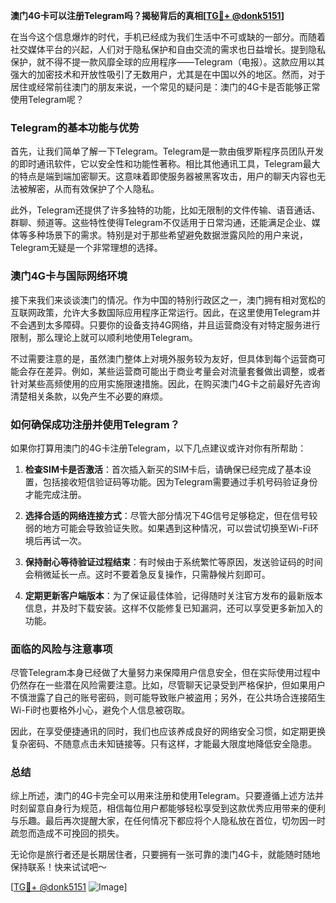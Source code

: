 **澳门4G卡可以注册Telegram吗？揭秘背后的真相[[TG💪+ @donk5151](https://t.me/s/donk5151)]**

在当今这个信息爆炸的时代，手机已经成为我们生活中不可或缺的一部分。而随着社交媒体平台的兴起，人们对于隐私保护和自由交流的需求也日益增长。提到隐私保护，就不得不提一款风靡全球的应用程序——Telegram（电报）。这款应用以其强大的加密技术和开放性吸引了无数用户，尤其是在中国以外的地区。然而，对于居住或经常前往澳门的朋友来说，一个常见的疑问是：澳门的4G卡是否能够正常使用Telegram呢？

### Telegram的基本功能与优势

首先，让我们简单了解一下Telegram。Telegram是一款由俄罗斯程序员团队开发的即时通讯软件，它以安全性和功能性著称。相比其他通讯工具，Telegram最大的特点是端到端加密聊天。这意味着即使服务器被黑客攻击，用户的聊天内容也无法被解密，从而有效保护了个人隐私。

此外，Telegram还提供了许多独特的功能，比如无限制的文件传输、语音通话、群聊、频道等。这些特性使得Telegram不仅适用于日常沟通，还能满足企业、媒体等多种场景下的需求。特别是对于那些希望避免数据泄露风险的用户来说，Telegram无疑是一个非常理想的选择。

### 澳门4G卡与国际网络环境

接下来我们来谈谈澳门的情况。作为中国的特别行政区之一，澳门拥有相对宽松的互联网政策，允许大多数国际应用程序正常运行。因此，在这里使用Telegram并不会遇到太多障碍。只要你的设备支持4G网络，并且运营商没有对特定服务进行限制，那么理论上就可以顺利地使用Telegram。

不过需要注意的是，虽然澳门整体上对境外服务较为友好，但具体到每个运营商可能会存在差异。例如，某些运营商可能出于商业考量会对流量套餐做出调整，或者针对某些高频使用的应用实施限速措施。因此，在购买澳门4G卡之前最好先咨询清楚相关条款，以免产生不必要的麻烦。

### 如何确保成功注册并使用Telegram？

如果你打算用澳门的4G卡注册Telegram，以下几点建议或许对你有所帮助：

1. **检查SIM卡是否激活**：首次插入新买的SIM卡后，请确保已经完成了基本设置，包括接收短信验证码等功能。因为Telegram需要通过手机号码验证身份才能完成注册。

2. **选择合适的网络连接方式**：尽管大部分情况下4G信号足够稳定，但在信号较弱的地方可能会导致验证失败。如果遇到这种情况，可以尝试切换至Wi-Fi环境后再试一次。

3. **保持耐心等待验证过程结束**：有时候由于系统繁忙等原因，发送验证码的时间会稍微延长一点。这时不要着急反复操作，只需静候片刻即可。

4. **定期更新客户端版本**：为了保证最佳体验，记得随时关注官方发布的最新版本信息，并及时下载安装。这样不仅能修复已知漏洞，还可以享受更多新加入的功能。

### 面临的风险与注意事项

尽管Telegram本身已经做了大量努力来保障用户信息安全，但在实际使用过程中仍然存在一些潜在风险需要注意。比如，尽管聊天记录受到严格保护，但如果用户不慎泄露了自己的账号密码，则可能导致账户被盗用；另外，在公共场合连接陌生Wi-Fi时也要格外小心，避免个人信息被窃取。

因此，在享受便捷通讯的同时，我们也应该养成良好的网络安全习惯，如定期更换复杂密码、不随意点击未知链接等。只有这样，才能最大限度地降低安全隐患。

### 总结

综上所述，澳门的4G卡完全可以用来注册和使用Telegram。只要遵循上述方法并时刻留意自身行为规范，相信每位用户都能够轻松享受到这款优秀应用带来的便利与乐趣。最后再次提醒大家，在任何情况下都应将个人隐私放在首位，切勿因一时疏忽而造成不可挽回的损失。

无论你是旅行者还是长期居住者，只要拥有一张可靠的澳门4G卡，就能随时随地保持联系！快来试试吧～

[[TG💪+ @donk5151](https://t.me/s/donk5151) ![Image](https://i.postimg.cc/rwNCRYN7/Snipaste-2025-04-30-17-27-05.png)]